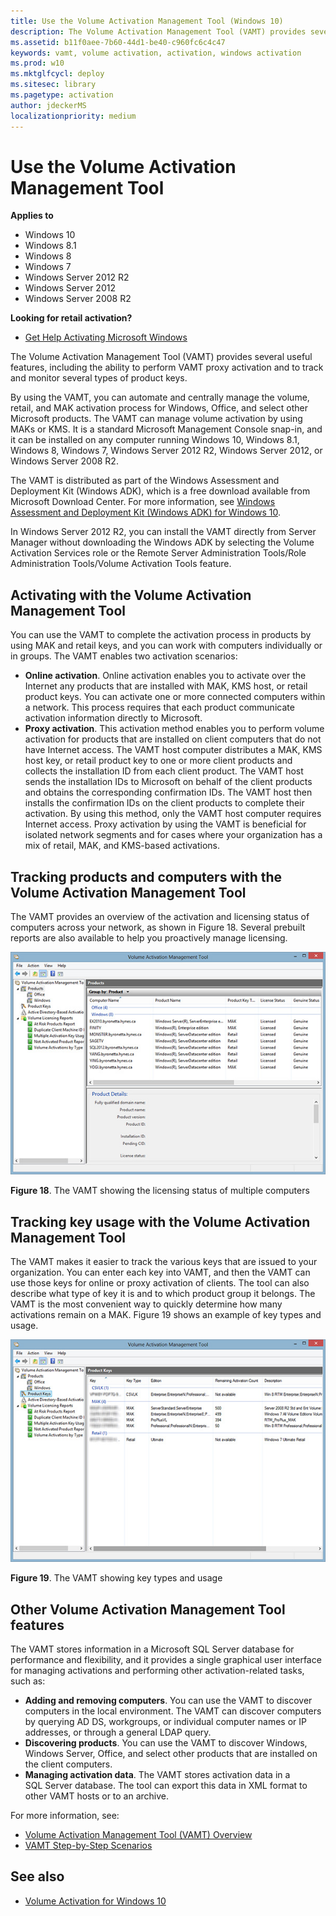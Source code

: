 ```yaml
---
title: Use the Volume Activation Management Tool (Windows 10)
description: The Volume Activation Management Tool (VAMT) provides several useful features, including the ability to perform VAMT proxy activation and to track and monitor several types of product keys.
ms.assetid: b11f0aee-7b60-44d1-be40-c960fc6c4c47
keywords: vamt, volume activation, activation, windows activation
ms.prod: w10
ms.mktglfcycl: deploy
ms.sitesec: library
ms.pagetype: activation
author: jdeckerMS
localizationpriority: medium
---
```


# Use the Volume Activation Management Tool

**Applies to**
-   Windows 10
-   Windows 8.1
-   Windows 8
-   Windows 7
-   Windows Server 2012 R2
-   Windows Server 2012
-   Windows Server 2008 R2

**Looking for retail activation?**
-   [Get Help Activating Microsoft Windows](http://go.microsoft.com/fwlink/p/?LinkId=618644)

The Volume Activation Management Tool (VAMT) provides several useful features, including the ability to perform VAMT proxy activation and to track and monitor several types of product keys.

By using the VAMT, you can automate and centrally manage the volume, retail, and MAK activation process for Windows, Office, and select other Microsoft products. The VAMT can manage volume activation by using MAKs or KMS. It is a standard Microsoft Management Console snap-in, and it can be 
installed on any computer running Windows 10, Windows 8.1, Windows 8, Windows 7, Windows Server 2012 R2, Windows Server 2012, or Windows Server 2008 R2.

The VAMT is distributed as part of the Windows Assessment and Deployment Kit (Windows ADK), which is a free download available from Microsoft Download Center. For more information, see [Windows Assessment and Deployment Kit (Windows ADK) for Windows 10](http://go.microsoft.com/fwlink/p/?LinkId=526740).

In Windows Server 2012 R2, you can install the VAMT directly from Server Manager without downloading the Windows ADK by selecting the Volume Activation Services role or the Remote Server Administration Tools/Role Administration Tools/Volume Activation Tools feature.

## Activating with the Volume Activation Management Tool

You can use the VAMT to complete the activation process in products by using MAK and retail keys, and you can work with computers individually or in groups. The VAMT enables two activation scenarios:
-   **Online activation**. Online activation enables you to activate over the Internet any products that are installed with MAK, KMS host, or retail product keys. You can activate one or more connected computers within a network. This process requires that each product communicate activation information directly to Microsoft.
-   **Proxy activation**. This activation method enables you to perform volume activation for products that are installed on client computers that do not have Internet access. The VAMT host computer distributes a MAK, KMS host key, or retail product key to one or more client products and collects the installation ID from each client product. The VAMT host sends the installation IDs to Microsoft on behalf of the client products and obtains the corresponding confirmation IDs. The VAMT host then installs the confirmation IDs on the client products to complete their activation.
    By using this method, only the VAMT host computer requires Internet access. Proxy activation by using the VAMT is beneficial for isolated network segments and for cases where your organization has a mix of retail, MAK, and KMS-based activations.

## Tracking products and computers with the Volume Activation Management Tool

The VAMT provides an overview of the activation and licensing status of computers across your network, as shown in Figure 18. Several prebuilt reports are also available to help you proactively manage licensing.

![VAMT showing the licensing status of multiple computers](images/volumeactivationforwindows81-18.jpg)

**Figure 18**. The VAMT showing the licensing status of multiple computers

## Tracking key usage with the Volume Activation Management Tool

The VAMT makes it easier to track the various keys that are issued to your organization. You can enter each key into VAMT, and then the VAMT can use those keys for online or proxy activation of clients. The tool can also describe what type of key it is and to which product group it belongs. The VAMT is the most convenient way to quickly determine how many activations remain on a MAK. Figure 19 shows an example of key types and usage.

![VAMT showing key types and usage](images/volumeactivationforwindows81-19.jpg)

**Figure 19**. The VAMT showing key types and usage

## Other Volume Activation Management Tool features

The VAMT stores information in a Microsoft SQL Server database for performance and flexibility, and it provides a single graphical user interface for managing activations and performing other activation-related tasks, such as:
-   **Adding and removing computers**. You can use the VAMT to discover computers in the local environment. The VAMT can discover computers by querying AD DS, workgroups, or individual computer names or IP addresses, or through a general LDAP query.
-   **Discovering products**. You can use the VAMT to discover Windows, Windows Server, Office, and select other products that are installed on the client computers.
-   **Managing activation data**. The VAMT stores activation data in a SQL Server database. The tool can export this data in XML format to other VAMT hosts or to an archive.

For more information, see:
-   [Volume Activation Management Tool (VAMT) Overview](http://go.microsoft.com/fwlink/p/?LinkId=618266)
-   [VAMT Step-by-Step Scenarios](http://go.microsoft.com/fwlink/p/?LinkId=618267)

## See also
-   [Volume Activation for Windows 10](volume-activation-windows-10.md)
 
 
